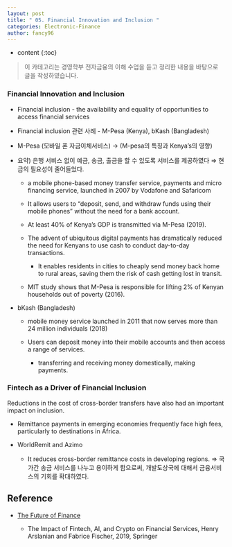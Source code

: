 ```yaml
---
layout: post
title: " 05. Financial Innovation and Inclusion "
categories: Electronic-Finance
author: fancy96
---
```

* content
{:toc}

> 이 카테고리는 경영학부 전자금융의 이해 수업을 듣고 정리한 내용을 바탕으로 글을 작성하였습니다.

### Financial Innovation and Inclusion

* Financial inclusion - the availability and equality of opportunities to access financial services

* Financial inclusion 관련 사례 - M-Pesa (Kenya), bKash (Bangladesh)

* M-Pesa (모바일 폰 자금이체서비스)  → (M-pesa의 특징과 Kenya’s의 영향)

* 요약) 은행 서비스 없이 예금, 송금, 출금을 할 수 있도록 서비스를 제공하였다 ⇒ 현금의 필요성이 줄어들었다.

  * a mobile phone-based money transfer service, payments and micro financing service, launched in 2007 by Vodafone and Safaricom
  
  * It allows users to “deposit, send, and withdraw funds using their mobile phones” without the need for a bank account.
  
  * At least 40% of Kenya’s GDP is transmitted via M-Pesa (2019).
  
  * The advent of ubiquitous digital payments has dramatically reduced the need for Kenyans to use cash to conduct day-to-day transactions.
    
    * It enables residents in cities to cheaply send money back home to rural areas, saving them the risk of cash getting lost in transit.
  
  * MIT study shows that M-Pesa is responsible for lifting 2% of Kenyan households out of poverty (2016).

* bKash (Bangladesh)
  
  * mobile money service launched in 2011 that now serves more than 24 million individuals (2018)
    
  * Users can deposit money into their mobile accounts and then access a range of services.
  
    * transferring and receiving money domestically, making payments.

### Fintech as a Driver of Financial Inclusion

Reductions in the cost of cross-border transfers have also had an important impact on inclusion.

* Remittance payments in emerging economies frequently face high fees, particularly to destinations in Africa.

* WorldRemit and Azimo
  
  * It reduces cross-border remittance costs in developing regions. ⇒ 국가간 송금 서비스를 나누고 용이하게 함으로써, 개발도상국에 대해서 금융서비스의 기회를 확대하였다.



## Reference

* [The Future of Finance](https://link.springer.com/book/10.1007/978-3-030-14533-0)

    * The Impact of Fintech, AI, and Crypto on Financial Services, Henry Arslanian and Fabrice Fischer, 2019, Springer

